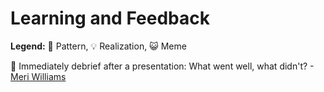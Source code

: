 # Learning and Feedback

**Legend:** 🐾 Pattern, 💡 Realization, 😺 Meme

🐾 Immediately debrief after a presentation: What went well, what didn't? - [Meri Williams](https://vimeo.com/99813968)

